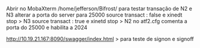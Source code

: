 Abrir no MobaXterm
/home/jefferson/Bifrost/
para testar transação de N2 e N3
alterar a porta do server para 25000
source transact : false e xinedt stop > N3
source transact : true e xinetd stop > N2
no atf2.cfg comenta a porta do 25000 e habilita a 2024


http://10.19.21.167:8090/swagger/index.html > para teste de signon e signoff
